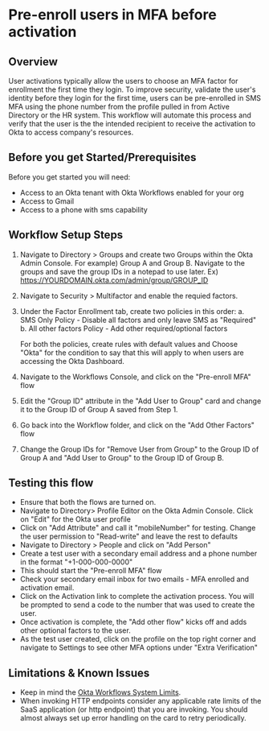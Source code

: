 
# Pre-enroll users in MFA before activation


## Overview

User activations typically allow the users to choose an MFA factor for enrollment the first time they login. To improve security, validate the user's identity before they login for the first time, users can be pre-enrolled in SMS MFA using the phone number from the profile pulled in from Active Directory or the HR system. This workflow will automate this process and verify that the user is the the intended recipient to receive the activation to Okta to access company's resources.

## Before you get Started/Prerequisites

Before you get started you will need:



*   Access to an Okta tenant with Okta Workflows enabled for your org
*   Access to Gmail
*   Access to a phone with sms capability 

## Workflow Setup Steps



1. Navigate to Directory > Groups and create two Groups within the Okta Admin Console. For example) Group A and Group B. Navigate to the groups and save the group IDs in a notepad to use later. Ex) https://YOURDOMAIN.okta.com/admin/group/GROUP_ID
2. Navigate to Security > Multifactor and enable the requied factors. 
3. Under the Factor Enrollment tab, create two policies in this order:
   a. SMS Only Policy - Disable all factors and only leave SMS as "Required"
   b. All other factors Policy - Add other required/optional factors
   
   For both the policies, create rules with default values and Choose "Okta" for the condition to say that this will apply to when users are accessing the Okta        Dashboard.

4. Navigate to the Workflows Console, and click on the "Pre-enroll MFA" flow
5. Edit the "Group ID" attribute in the "Add User to Group" card and change it to the Group ID of Group A saved from Step 1. 
6. Go back into the Workflow folder, and click on the "Add Other Factors" flow
7. Change the Group IDs for "Remove User from Group" to the Group ID of Group A and "Add User to Group" to the Group ID of Group B. 


## Testing this flow


*   Ensure that both the flows are turned on.
*   Navigate to Directory> Profile Editor on the Okta Admin Console. Click on "Edit" for the Okta user profile
*   Click on "Add Attribute" and call it "mobileNumber" for testing. Change the user permission to "Read-write" and leave the rest to defaults
*   Navigate to Directory > People and click on "Add Person"
*   Create a test user with a secondary email address and a phone number in the format "+1-000-000-0000"
*   This should start the "Pre-enroll MFA" flow
*   Check your secondary email inbox for two emails - MFA enrolled and activation email. 
*   Click on the Activation link to complete the activation process. You will be prompted to send a code to the number that was used to create the user.
*   Once activation is complete, the "Add other flow" kicks off and adds other optional factors to the user.
*   As the test user created, click on the profile on the top right corner and navigate to Settings to see other MFA options under "Extra Verification"


## Limitations & Known Issues 



*   Keep in mind the [Okta Workflows System Limits](https://help.okta.com/en/prod/Content/Topics/Workflows/workflows-system-limits.htm).
*   When invoking HTTP endpoints consider any applicable rate limits of the SaaS application (or http endpoint) that you are invoking. You should almost always set up error handling on the card to retry periodically.
